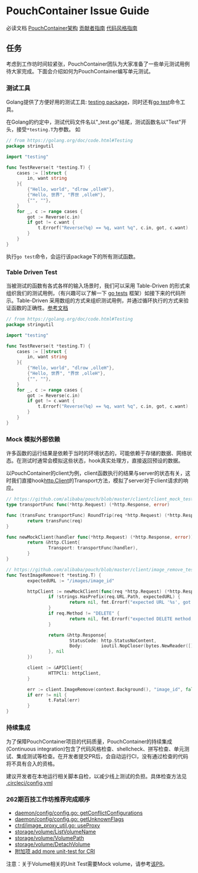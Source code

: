 
# PouchContainer Issue Guide
必读文档
[PouchContainer架构](https://github.com/alibaba/pouch/blob/master/docs/architecture.md)
[贡献者指南](https://github.com/alibaba/pouch/blob/master/CONTRIBUTING.md)
[代码风格指南](https://github.com/alibaba/pouch/blob/master/docs/contributions/code_styles.md)

## 任务
考虑到工作坊时间较紧张，PouchContainer团队为大家准备了一些单元测试用例待大家完成。下面会介绍如何为PouchContainer编写单元测试。

### 测试工具

Golang提供了方便好用的测试工具: [testing package](https://golang.org/pkg/testing/)，同时还有[go test](https://golang.org/cmd/go/#hdr-Test_packages)命令工具。

在Golang的约定中，测试代码文件名以"_test.go"结尾，测试函数名以"Test"开头，接受`*testing.T`为参数。
如

```go
// from https://golang.org/doc/code.html#Testing
package stringutil

import "testing"

func TestReverse(t *testing.T) {
    cases := []struct {
        in, want string
    }{
        {"Hello, world", "dlrow ,olleH"},
        {"Hello, 世界", "界世 ,olleH"},
        {"", ""},
    }
    for _, c := range cases {
        got := Reverse(c.in)
        if got != c.want {
            t.Errorf("Reverse(%q) == %q, want %q", c.in, got, c.want)
        }
    }
}
```

执行`go test`命令，会运行该package下的所有测试函数。

### Table Driven Test

当被测试的函数有各式各样的输入场景时，我们可以采用 Table-Driven 的形式来组织我们的测试用例，（有兴趣可以了解一下 [go tests](https://github.com/cweill/gotests) 框架）如接下来的代码所示。Table-Driven 采用数组的方式来组织测试用例，并通过循环执行的方式来验证函数的正确性。[参考文档](https://github.com/golang/go/wiki/TableDrivenTests)

```go
// from https://golang.org/doc/code.html#Testing
package stringutil

import "testing"

func TestReverse(t *testing.T) {
    cases := []struct {
        in, want string
    }{
        {"Hello, world", "dlrow ,olleH"},
        {"Hello, 世界", "界世 ,olleH"},
        {"", ""},
    }
    for _, c := range cases {
        got := Reverse(c.in)
        if got != c.want {
            t.Errorf("Reverse(%q) == %q, want %q", c.in, got, c.want)
        }
    }
}
```

### Mock 模拟外部依赖

许多函数的运行结果是依赖于当时的环境状态的，可能依赖于存储的数据、网络状态。在测试时通常会模拟这些状态，hook真实处理方，直接返回预设的数据。

以PouchContainer的client为例，client函数执行的结果与server的状态有关，这时我们直接hook[http.Client](https://golang.org/pkg/net/http/#Client)的Transport方法，模拟了server对于client请求的响应。

```go
// https://github.com/alibaba/pouch/blob/master/client/client_mock_test.go#L12-L22
type transportFunc func(*http.Request) (*http.Response, error)

func (transFunc transportFunc) RoundTrip(req *http.Request) (*http.Response, error) {
        return transFunc(req)
}

func newMockClient(handler func(*http.Request) (*http.Response, error)) *http.Client {
        return &http.Client{
                Transport: transportFunc(handler),
        }
}

// https://github.com/alibaba/pouch/blob/master/client/image_remove_test.go
func TestImageRemove(t *testing.T) {
        expectedURL := "/images/image_id"

        httpClient := newMockClient(func(req *http.Request) (*http.Response, error) {
                if !strings.HasPrefix(req.URL.Path, expectedURL) {
                        return nil, fmt.Errorf("expected URL '%s', got '%s'", expectedURL, req.URL)
                }
                if req.Method != "DELETE" {
                        return nil, fmt.Errorf("expected DELETE method, got %s", req.Method)
                }

                return &http.Response{
                        StatusCode: http.StatusNoContent,
                        Body:       ioutil.NopCloser(bytes.NewReader([]byte(""))),
                }, nil
        })

        client := &APIClient{
                HTTPCli: httpClient,
        }

        err := client.ImageRemove(context.Background(), "image_id", false)
        if err != nil {
                t.Fatal(err)
        }
}
```

### 持续集成

为了保障PouchContainer项目的代码质量，PouchContainer的持续集成(Continuous integration)包含了代码风格检查、shellcheck、拼写检查、单元测试、集成测试等检查。在开发者提交PR后，会自动运行CI，没有通过检查的代码将不具有合入的资格。

建议开发者在本地运行相关脚本自检，以减少线上测试的负担。具体检查方法见 [.circleci/config.yml](https://github.com/alibaba/pouch/blob/master/.circleci/config.yml)

### 262期百技工作坊推荐完成顺序

+ [daemon/config/config.go: getConflictConfigurations](https://github.com/alibaba/pouch/issues/1759)
+ [daemon/config/config.go: getUnknownFlags](https://github.com/alibaba/pouch/issues/1758)
+ [ctrd/image\_proxy_util.go: useProxy](https://github.com/alibaba/pouch/issues/1760)
+ [storage/volume/ListVolumeName](https://github.com/alibaba/pouch/issues/1763)
+ [storage/volume/VolumePath](https://github.com/alibaba/pouch/issues/1762)
+ [storage/volume/DetachVolume](https://github.com/alibaba/pouch/issues/1761)
+ [附加项 add more unit-test for CRI](https://github.com/alibaba/pouch/issues/1756)




注意：关于Volume相关的Unit Test需要Mock volume，请参考[该PR](https://github.com/alibaba/pouch/pull/1626)。
<!--stackedit_data:
eyJoaXN0b3J5IjpbMzM5MDExMzYsNDIxNzA2NjU5LC0xMDMwNT
Q4NDYsLTEwMzA1NDg0NiwtODI1Mjk5NTI0XX0=
-->